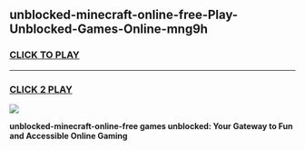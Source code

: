 
## unblocked-minecraft-online-free-Play-Unblocked-Games-Online-mng9h
<h3>
<a href="https://premium76.site?title=unblocked-minecraft-online-free&ref=25A">CLICK TO PLAY</a></h3>
<hr>

<h3>
<a href="https://premium76.site?title=unblocked-minecraft-online-free&ref=25A">CLICK 2 PLAY</a>
  
</h3>

<a href="https://premium76.site?title=unblocked-minecraft-online-free&ref=25A"><img src="https://clearcache.store/games.png"></a>


**unblocked-minecraft-online-free games unblocked: Your Gateway to Fun and Accessible Online Gaming**
